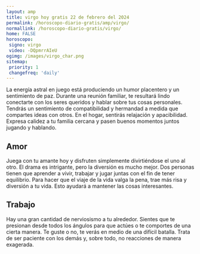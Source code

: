 ```yaml
---
layout: amp
title: virgo hoy gratis 22 de febrero del 2024 
permalink: /horoscopo-diario-gratis/amp/virgo/
normallink: /horoscopo-diario-gratis/virgo/
home: FALSE
horoscopo:
 signo: virgo
 video: -DQpmrrAIeU
ogimg: /images/virgo_char.png
sitemap:
 priority: 1
 changefreq: 'daily'
---
```



La energía astral en juego está produciendo un humor placentero y un sentimiento de paz. Durante una reunión familiar, te resultará lindo conectarte con los seres queridos y hablar sobre tus cosas personales. Tendrás un sentimiento de compatibilidad y hermandad a medida que compartes ideas con otros. En el hogar, sentirás relajación y apacibilidad. Expresa calidez a tu familia cercana y pasen buenos momentos juntos jugando y hablando.

## Amor

Juega con tu amante hoy y disfruten simplemente divirtiéndose el uno al otro. El drama es intrigante, pero la diversión es mucho mejor. Dos personas tienen que aprender a vivir, trabajar y jugar juntas con el fin de tener equilibrio. Para hacer que el viaje de la vida valga la pena, trae más risa y diversión a tu vida. Esto ayudará a mantener las cosas interesantes.

## Trabajo

Hay una gran cantidad de nerviosismo a tu alrededor. Sientes que te presionan desde todos los ángulos para que actúes o te comportes de una cierta manera. Te guste o no, te verás en medio de una difícil batalla. Trata de ser paciente con los demás y, sobre todo, no reacciones de manera exagerada.